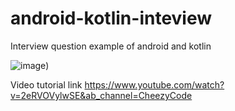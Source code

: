 # android-kotlin-inteview
Interview question example of android and kotlin 

![image]([https://github.com/hemantvc/android-kotlin-inteview/blob/recycler_view/screenshots/songs-list.png?raw=true]))


Video tutorial link
https://www.youtube.com/watch?v=2eRVOVylwSE&ab_channel=CheezyCode
